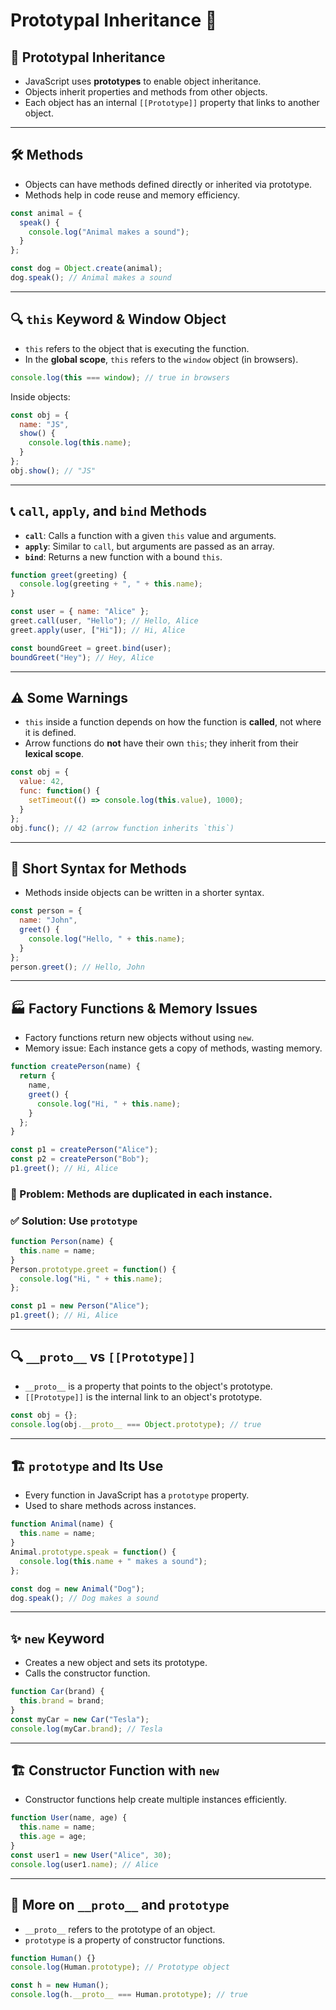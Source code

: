 # Prototypal Inheritance 🚀

## 🔗 Prototypal Inheritance
- JavaScript uses **prototypes** to enable object inheritance.
- Objects inherit properties and methods from other objects.
- Each object has an internal `[[Prototype]]` property that links to another object.

---

## 🛠️ Methods
- Objects can have methods defined directly or inherited via prototype.
- Methods help in code reuse and memory efficiency.

```javascript
const animal = {
  speak() {
    console.log("Animal makes a sound");
  }
};

const dog = Object.create(animal);
dog.speak(); // Animal makes a sound
```

---

## 🔍 `this` Keyword & Window Object
- `this` refers to the object that is executing the function.
- In the **global scope**, `this` refers to the `window` object (in browsers).

```javascript
console.log(this === window); // true in browsers
```

Inside objects:
```javascript
const obj = {
  name: "JS",
  show() {
    console.log(this.name);
  }
};
obj.show(); // "JS"
```

---

## 📞 `call`, `apply`, and `bind` Methods
- **`call`**: Calls a function with a given `this` value and arguments.
- **`apply`**: Similar to `call`, but arguments are passed as an array.
- **`bind`**: Returns a new function with a bound `this`.

```javascript
function greet(greeting) {
  console.log(greeting + ", " + this.name);
}

const user = { name: "Alice" };
greet.call(user, "Hello"); // Hello, Alice
greet.apply(user, ["Hi"]); // Hi, Alice

const boundGreet = greet.bind(user);
boundGreet("Hey"); // Hey, Alice
```

---

## ⚠️ Some Warnings
- `this` inside a function depends on how the function is **called**, not where it is defined.
- Arrow functions do **not** have their own `this`; they inherit from their **lexical scope**.

```javascript
const obj = {
  value: 42,
  func: function() {
    setTimeout(() => console.log(this.value), 1000);
  }
};
obj.func(); // 42 (arrow function inherits `this`)
```

---

## 🎯 Short Syntax for Methods
- Methods inside objects can be written in a shorter syntax.

```javascript
const person = {
  name: "John",
  greet() {
    console.log("Hello, " + this.name);
  }
};
person.greet(); // Hello, John
```

---

## 🏭 Factory Functions & Memory Issues
- Factory functions return new objects without using `new`.
- Memory issue: Each instance gets a copy of methods, wasting memory.

```javascript
function createPerson(name) {
  return {
    name,
    greet() {
      console.log("Hi, " + this.name);
    }
  };
}

const p1 = createPerson("Alice");
const p2 = createPerson("Bob");
p1.greet(); // Hi, Alice
```

### 🚨 Problem: Methods are duplicated in each instance.
### ✅ Solution: Use `prototype`

```javascript
function Person(name) {
  this.name = name;
}
Person.prototype.greet = function() {
  console.log("Hi, " + this.name);
};

const p1 = new Person("Alice");
p1.greet(); // Hi, Alice
```

---

## 🔍 `__proto__` vs `[[Prototype]]`
- `__proto__` is a property that points to the object's prototype.
- `[[Prototype]]` is the internal link to an object's prototype.

```javascript
const obj = {};
console.log(obj.__proto__ === Object.prototype); // true
```

---

## 🏗️ `prototype` and Its Use
- Every function in JavaScript has a `prototype` property.
- Used to share methods across instances.

```javascript
function Animal(name) {
  this.name = name;
}
Animal.prototype.speak = function() {
  console.log(this.name + " makes a sound");
};

const dog = new Animal("Dog");
dog.speak(); // Dog makes a sound
```

---

## ✨ `new` Keyword
- Creates a new object and sets its prototype.
- Calls the constructor function.

```javascript
function Car(brand) {
  this.brand = brand;
}
const myCar = new Car("Tesla");
console.log(myCar.brand); // Tesla
```

---

## 🏗️ Constructor Function with `new`
- Constructor functions help create multiple instances efficiently.

```javascript
function User(name, age) {
  this.name = name;
  this.age = age;
}
const user1 = new User("Alice", 30);
console.log(user1.name); // Alice
```

---

## 🔄 More on `__proto__` and `prototype`
- `__proto__` refers to the prototype of an object.
- `prototype` is a property of constructor functions.

```javascript
function Human() {}
console.log(Human.prototype); // Prototype object

const h = new Human();
console.log(h.__proto__ === Human.prototype); // true
```

